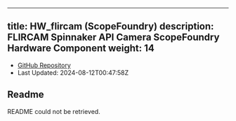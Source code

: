 
---
title: HW_flircam (ScopeFoundry)
description: FLIRCAM Spinnaker API Camera ScopeFoundry Hardware Component
weight: 14
---
- [GitHub Repository](https://github.com/ScopeFoundry/HW_flircam)
- Last Updated: 2024-08-12T00:47:58Z
## Readme
README could not be retrieved.
